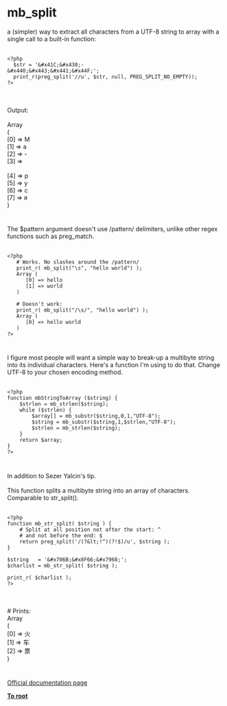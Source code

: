# mb_split



a (simpler) way to extract all characters from a UTF-8 string to array with a single call to a built-in function:<br><br>

```
<?php
  $str = '&#x41C;&#x430;-
&#x440;&#x443;&#x441;&#x44F;';
  print_r(preg_split('//u', $str, null, PREG_SPLIT_NO_EMPTY));
?>
```
<br><br>Output:<br><br>Array<br>(<br>    [0] =&gt; &#x41C;<br>    [1] =&gt; &#x430;<br>    [2] =&gt; -<br>    [3] =&gt; <br><br>    [4] =&gt; &#x440;<br>    [5] =&gt; &#x443;<br>    [6] =&gt; &#x441;<br>    [7] =&gt; &#x44F;<br>)  

#

The $pattern argument doesn&apos;t use /pattern/ delimiters, unlike other regex functions such as preg_match.<br><br>

```
<?php
   # Works. No slashes around the /pattern/
   print_r( mb_split("\s", "hello world") );
   Array (
      [0] => hello
      [1] => world
   )

   # Doesn't work:
   print_r( mb_split("/\s/", "hello world") );
   Array (
      [0] => hello world
   )
?>
```
  

#

I figure most people will want a simple way to break-up a multibyte string into its individual characters. Here&apos;s a function I&apos;m using to do that. Change UTF-8 to your chosen encoding method.<br><br>

```
<?php
function mbStringToArray ($string) {
    $strlen = mb_strlen($string);
    while ($strlen) {
        $array[] = mb_substr($string,0,1,"UTF-8");
        $string = mb_substr($string,1,$strlen,"UTF-8");
        $strlen = mb_strlen($string);
    }
    return $array;
}
?>
```
  

#

In addition to Sezer Yalcin&apos;s tip.<br><br>This function splits a multibyte string into an array of characters. Comparable to str_split().<br><br>

```
<?php
function mb_str_split( $string ) {
    # Split at all position not after the start: ^
    # and not before the end: $
    return preg_split('/(?&lt;!^)(?!$)/u', $string );
}

$string   = '&#x706B;&#x8F66;&#x7968;';
$charlist = mb_str_split( $string );

print_r( $charlist );
?>
```
<br><br># Prints:<br>Array<br>(<br>    [0] =&gt; &#x706B;<br>    [1] =&gt; &#x8F66;<br>    [2] =&gt; &#x7968;<br>)  

#

[Official documentation page](https://www.php.net/manual/en/function.mb-split.php)

**[To root](/README.md)**